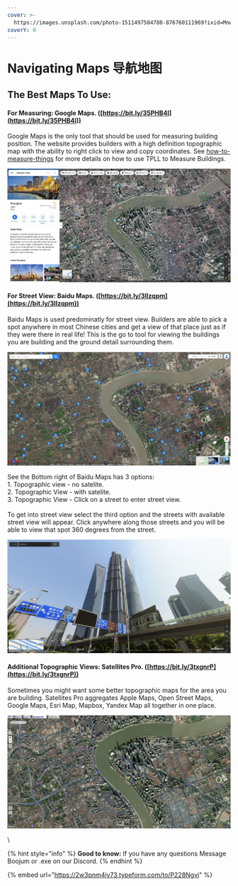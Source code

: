 ```yaml
---
cover: >-
  https://images.unsplash.com/photo-1511497584788-876760111969?ixid=MnwxMjA3fDB8MHxwaG90by1wYWdlfHx8fGVufDB8fHx8&ixlib=rb-1.2.1&auto=format&fit=crop&w=3432&q=80
coverY: 0
---
```


# Navigating Maps 导航地图

## The Best Maps To Use:

#### For Measuring: Google Maps. ([https://bit.ly/35PHB4I](https://bit.ly/35PHB4I))

Google Maps is the only tool that should be used for measuring building position. The website provides builders with a high definition topographic map with the ability to right click to view and copy coordinates. See [how-to-measure-things](how-to-measure-things/ "mention") for more details on how to use TPLL to Measure Buildings.

![Google Maps - Topographic View of Shanghai](../.gitbook/assets/image.png)

#### For Street View: Baidu Maps. ([https://bit.ly/3IIzqpm](https://bit.ly/3IIzqpm))

Baidu Maps is used predominatly for street view. Builders are able to pick a spot anywhere in most Chinese cities and get a view of that place just as if they were there in real life! This is the go to tool for viewing the buildings you are building and the ground detail surrounding them.

![Baidu Maps - Topographic View of Shanghai](../.gitbook/assets/2e7d3575073e4ecdbc2b615391c9d3c8.jpg)

See the Bottom right of Baidu Maps has 3 options:\
1\. Topographic view - no satelite.\
2\. Topographic View - with satelite.\
3\. Topographic View - Click on a street to enter street view.\
\
To get into street view select the third option and the streets with available street view will appear. Click anywhere along those streets and you will be able to view that spot 360 degrees from the street.

![Baidu Maps - Street View of Shanghai](../.gitbook/assets/fdd047068d3c9f01eed62c3ff97ad2ab.jpg)

#### Additional Topographic Views: Satellites Pro. ([https://bit.ly/3txgnrP](https://bit.ly/3txgnrP))

Sometimes you might want some better topographic maps for the area you are building. Satellites Pro aggregates Apple Maps, Open Street Maps, Google Maps, Esri Map, Mapbox, Yandex Map all together in one place.

![Satellite Pro - Apple Maps - Topographic View of Shanghai](../.gitbook/assets/90d664d526ec0565c46d0a28a2395426.jpg)

&#x20;\


{% hint style="info" %}
**Good to know:** If you have any questions Message Boojum or .exe on our Discord.&#x20;
{% endhint %}

{% embed url="https://2w3pnm4iy73.typeform.com/to/P228Ngvj" %}
